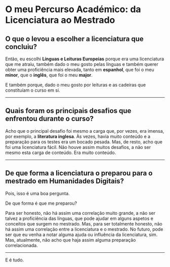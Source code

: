 # O meu Percurso Académico: da Licenciatura ao Mestrado

## O que o levou a escolher a licenciatura que concluiu?

Então, eu escolhi **Línguas e Leituras Europeias** porque era uma licenciatura que me atraiu, também dado o meu gosto pelas línguas e também querer obter uma proficiência mais elevada, tanto em **espanhol**, que foi o meu **minor**, que o **inglês**, que foi o meu **major**.

E também porque, dado o meu gosto por leituras e as cadeiras que constituíam o curso em si.

---

## Quais foram os principais desafios que enfrentou durante o curso?

Acho que o principal desafio foi mesmo a carga que, por vezes, era imensa, por exemplo, a **literatura inglesa**. Às vezes, havia muito conteúdo e a preparação para os testes era um bocado pesada. Mas, de resto, acho que foi uma licenciatura fácil. Não houve assim muitos desafios, a não ser mesmo esta carga de conteúdo. Era muito conteúdo.

---

## De que forma a licenciatura o preparou para o mestrado em Humanidades Digitais?

Pois, isso é uma boa pergunta.

De que forma é que me preparou?

Para ser honesto, não há assim uma correlação muito grande, a não ser talvez a proficiência das línguas, que pode ajudar em alguns aspetos e conceitos que surgem no mestrado. Mas, para ser totalmente honesto, não há assim uma correlação entre a licenciatura e o mestrado. No futuro, pode ser que eu venha a notar alguma ajuda ou influência da licenciatura, sim. Mas, atualmente, não acho que haja assim alguma preparação correlacionada.

---

E é tudo.


